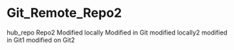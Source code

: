 # Git_Remote_Repo2
hub_repo
Repo2
Modified locally
Modified in Git
modified locally2
modified in Git1
modified on Git2
